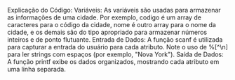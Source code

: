 Explicação do Código:
Variáveis: As variáveis são usadas para armazenar as informações de uma cidade. Por exemplo, codigo é um array de caracteres para o código da cidade, nome é outro array para o nome da cidade, e os demais são do tipo apropriado para armazenar números inteiros e de ponto flutuante.
Entrada de Dados: A função scanf é utilizada para capturar a entrada do usuário para cada atributo. Note o uso de %[^\n] para ler strings com espaços (por exemplo, "Nova York").
Saída de Dados: A função printf exibe os dados organizados, mostrando cada atributo em uma linha separada.